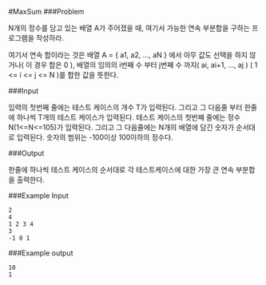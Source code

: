 #MaxSum
###Problem

N개의 정수를 담고 있는 배열 A가 주어졌을 때, 여기서 가능한 연속 부분합을 구하는 프로그램을 작성하라.

여기서 연속 합이라는 것은 배열 A = { a1, a2, ..., aN } 에서 아무 값도 선택을 하지 않거나( 이 경우 합은 0 ), 배열의 임의의 i번째 수 부터 j번째 수 까지( ai, ai+1, ..., aj ) ( 1 <= i <= j <= N )를 합한 값을 뜻한다.

###Input

입력의 첫번째 줄에는 테스트 케이스의 개수 T가 입력된다.
그리고 그 다음줄 부터 한줄에 하나씩 T개의 테스트 케이스가 입력된다.
테스트 케이스의 첫번째 줄에는 정수 N(1<=N<=105)가 입력된다.
그리고 그 다음줄에는 N개의 배열에 담긴 숫자가 순서대로 입력된다. 숫자의 범위는 -100이상 100이하의 정수다.

###Output

한줄에 하나씩 테스트 케이스의 순서대로 각 테스트케이스에 대한 가장 큰 연속 부분합을 출력한다.

###Example Input
```
2
4
1 2 3 4
3
-1 0 1
```
###Example output
```
10
1
```